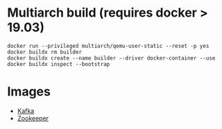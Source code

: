 # Multiarch build (requires docker > 19.03)
```shell script
docker run --privileged multiarch/qemu-user-static --reset -p yes
docker buildx rm builder
docker buildx create --name builder --driver docker-container --use
docker buildx inspect --bootstrap
```
# Images
- [Kafka](/images/kafka)  
- [Zookeeper](/images/zookeeper)